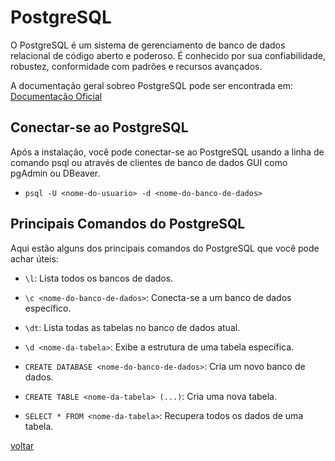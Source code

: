 
# PostgreSQL

O PostgreSQL é um sistema de gerenciamento de banco de dados relacional de código aberto e poderoso. É conhecido por sua confiabilidade, robustez, conformidade com padrões e recursos avançados.

A documentação geral sobreo PostgreSQL pode ser encontrada em: [Documentação Oficial](https://www.postgresql.org/docs/)


## Conectar-se ao PostgreSQL

Após a instalação, você pode conectar-se ao PostgreSQL usando a linha de comando psql ou através de clientes de banco de dados GUI como pgAdmin ou DBeaver.

- `psql -U <nome-do-usuario> -d <nome-do-banco-de-dados>`

## Principais Comandos do PostgreSQL

Aqui estão alguns dos principais comandos do PostgreSQL que você pode achar úteis:

- `\l`: Lista todos os bancos de dados.

- `\c <nome-do-banco-de-dados>`: Conecta-se a um banco de dados específico.

- `\dt`: Lista todas as tabelas no banco de dados atual.

- `\d <nome-da-tabela>`: Exibe a estrutura de uma tabela específica.

- `CREATE DATABASE <nome-do-banco-de-dados>`: Cria um novo banco de dados.

- `CREATE TABLE <nome-da-tabela> (...)`: Cria uma nova tabela.

- `SELECT * FROM <nome-da-tabela>`: Recupera todos os dados de uma tabela.

[voltar](/documentation/techDocs/README.md)
